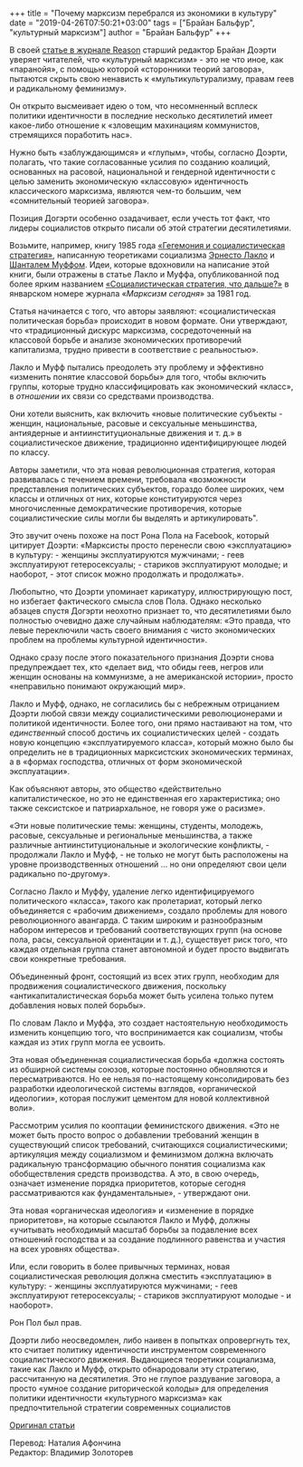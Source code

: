 +++
title = "Почему марксизм перебрался из экономики в культуру"
date = "2019-04-26T07:50:21+03:00"
tags = ["Брайан Бальфур", "культурный марксизм"]
author = "Брайан Бальфур"
+++

В своей [статье в журнале Reason](https://reason.com/2018/10/14/dont-blame-karl-marx-for-cultu) старший редактор Брайан Доэрти уверяет читателей, что «культурный марксизм» - это не что иное, как «паранойя», с помощью которой «сторонники теорий заговора», пытаются скрыть свою ненависть к «мультикультурализму, правам геев и радикальному феминизму».

Он открыто высмеивает идею о том, что несомненный всплеск политики идентичности в последние несколько десятилетий имеет какое-либо отношение к «зловещим махинациям коммунистов, стремящихся поработить нас».

Нужно быть «заблуждающимся» и «глупым», чтобы, согласно Доэрти, полагать, что такие согласованные усилия по созданию коалиций, основанных на расовой, национальной и гендерной идентичности с целью заменить экономическую «классовую» идентичность классического марксизма, являются чем-то большим, чем «сомнительный теорией заговора».

Позиция Догэрти особенно озадачивает, если учесть тот факт, что лидеры социалистов открыто писали об этой стратегии десятилетиями.

Возьмите, например, книгу 1985 года [«Гегемония и социалистическая стратегия»](https://translate.google.com/translate?hl=en&prev=_t&sl=en&tl=ru&u=https://en.wikipedia.org/wiki/Hegemony_and_Socialist_Strategy), написанную теоретиками социализма [Эрнесто Лакло](https://translate.google.com/translate?hl=en&prev=_t&sl=en&tl=ru&u=https://en.wikipedia.org/wiki/Ernesto_Laclau) и [Шанталем Муффом](https://translate.google.com/translate?hl=en&prev=_t&sl=en&tl=ru&u=https://en.wikipedia.org/wiki/Chantal_Mouffe). Идеи, которые вдохновили на написание этой книги, были отражены в статье Лакло и Муффа, опубликованной под более ярким названием [«Социалистическая стратегия, что дальше?»](https://translate.google.com/translate?hl=en&prev=_t&sl=en&tl=ru&u=http://banmarchive.org.uk/collections/mt/pdf/81_01_17.pdf) в январском номере журнала «_Марксизм сегодня_» за 1981 год.

Статья начинается с того, что авторы заявляют: «социалистическая политическая борьба» происходит в новом формате. Они утверждают, что «традиционный дискурс марксизма, сосредоточенный на классовой борьбе и анализе экономических противоречий капитализма, трудно привести в соответствие с реальностью».

Лакло и Муфф пытались преодолеть эту проблему и эффективно «изменить понятие классовой борьбы» для того, чтобы включить группы, которые трудно классифицировать как экономический «класс», в _отношении_ их связи со средствами производства.

Они хотели выяснить, как включить «новые политические субъекты - женщин, национальные, расовые и сексуальные меньшинства, антиядерные и антиинституциональные движения и т. д.» в социалистическое движение, традиционно идентифицирующее людей по классу.

Авторы заметили, что эта новая революционная стратегия, которая развивалась с течением времени, требовала «возможности представления политических субъектов, гораздо более широких, чем классы и отличных от них, которые конституируются через многочисленные демократические противоречия, которые социалистические силы могли бы выделять и артикулировать".

Это звучит очень похоже на пост Рона Пола на Facebook, который цитирует Доэрти: «Марксисты просто перенесли свою «эксплуатацию» в культуру: - женщины эксплуатируются мужчинами; - геев эксплуатируют гетеросексуалы; - стариков эксплуатируют молодые; и наоборот, - этот список можно продолжать и продолжать».

Любопытно, что Доэрти упоминает карикатуру, иллюстрирующую пост, но избегает фактического смысла слов Пола. Однако несколько абзацев спустя Догэрти неохотно признает то, что десятилетиями было полностью очевидно даже случайным наблюдателям: «Это правда, что левые переключили часть своего внимания с чисто экономических проблем на проблемы культурной идентичности».

Однако сразу после этого показательного признания Доэрти снова предупреждает тех, кто «делает вид, что обиды геев, негров или женщин основаны на коммунизме, а не американской истории», просто «неправильно понимают окружающий мир».

Лакло и Муфф, однако, не согласились бы с небрежным отрицанием Доэрти любой связи между социалистическими революционерами и политикой идентичности. Более того, они прямо настаивают на том, что _единственный_ способ достичь их социалистических целей - создать новую концепцию «эксплуатируемого класса», который можно было бы определить не в традиционных марксистских экономических терминах, а в «формах господства, отличных от форм экономической эксплуатации».

Как объясняют авторы, это общество «действительно капиталистическое, но это не единственная его характеристика; оно также сексистское и патриархальное, не говоря уже о расизме».

«Эти новые политические темы: женщины, студенты, молодежь, расовые, сексуальные и региональные меньшинства, а также различные антиинституциональные и экологические конфликты, - продолжали Лакло и Муфф, - не только не могут быть расположены на уровне производственных отношений ... но они определяют свои цели радикально по-другому».

Согласно Лакло и Муффу, удаление легко идентифицируемого политического «класса», такого как пролетариат, который легко объединяется с «рабочим движением», создало проблемы для нового революционного авангарда. С таким широким и разнообразным набором интересов и требований соответствующих групп (на основе пола, расы, сексуальной ориентации и т. д.), существует риск того, что каждая отдельная группа станет автономной и будет просто выдвигать свои конкретные требования.

Объединенный фронт, состоящий из всех этих групп, необходим для продвижения социалистического движения, поскольку «антикапиталистическая борьба может быть усилена только путем добавления новых полей борьбы».

По словам Лакло и Муффа, это создает настоятельную необходимость изменить концепцию того, что воспринимается как социализм, чтобы каждая из этих групп могла ее усвоить.

Эта новая объединенная социалистическая борьба «должна состоять из обширной системы союзов, которые постоянно обновляются и пересматриваются. Но ее нельзя по-настоящему консолидировать без разработки идеологической системы взглядов, «органической идеологии», которая послужит цементом для новой коллективной воли».

Рассмотрим усилия по кооптации феминистского движения. «Это не может быть просто вопрос о добавлении требований женщин в существующий список требований, считающихся социалистическими; артикуляция между социализмом и феминизмом должна включать радикальную трансформацию обычного понятия социализма как обобществления средств производства. А это, в свою очередь, означает изменение порядка приоритетов, которые сегодня рассматриваются как фундаментальные», - утверждают они.

Эта новая «органическая идеология» и «изменение в порядке приоритетов», на которые ссылаются Лакло и Муфф, должны «учитывать необходимый масштаб борьбы за подавление всех отношений господства и за создание подлинного равенства и участия на всех уровнях общества».

Или, если говорить в более привычных терминах, новая социалистическая революция должна сместить «эксплуатацию» в культуру: - женщины эксплуатируются мужчинами; - геев эксплуатируют гетеросексуалы; - стариков эксплуатируют молодые - и наоборот».

Рон Пол был прав.

Доэрти либо неосведомлен, либо наивен в попытках опровергнуть тех, кто считает политику идентичности инструментом современного социалистического движения. Выдающиеся теоретики социализма, такие как Лакло и Муфф, открыто обнародовали эту стратегию, рассчитанную на десятилетия. Это не глупое раздувание заговора, а просто «умное создание риторической колоды» для определения политики идентичности «культурного марксизма» как предпочтительной стратегии современных социалистов

[Оригинал статьи](https://mises.org/wire/why-marxism-shifted-economics-culture)

Перевод: Наталия Афончина  
Редактор: Владимир Золоторев